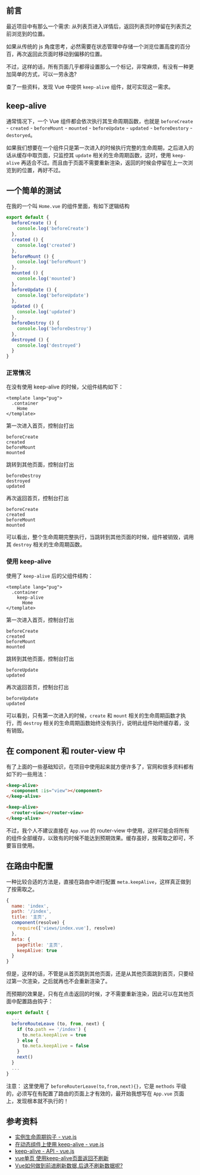 <a name="df368884"></a>
## 前言
最近项目中有那么一个需求: 从列表页进入详情后，返回列表页时停留在列表页之前浏览到的位置。

如果从传统的 js 角度思考，必然需要在状态管理中存储一个浏览位置高度的百分百，再次返回此页面时移动到偏移的位置。

不过，这样的话，所有页面几乎都得设置那么一个标记，非常麻烦，有没有一种更加简单的方式，可以一劳永逸?

查了一些资料，发现 Vue 中提供 `keep-alive` 组件，就可实现这一需求。

<a name="keep-alive"></a>
## keep-alive
通常情况下，一个 Vue 组件都会依次执行其生命周期函数，也就是 `beforeCreate` - `created` - `beforeMount` - `mounted` - `beforeUpdate` - `updated` - `beforeDestory` - `destoryed`。

如果我们想要在一个组件只是第一次进入的时候执行完整的生命周期，之后进入的话从缓存中取页面，只监控其 `update` 相关的生命周期函数，这时，使用 `keep-alive` 再适合不过。而且由于页面不需要重新渲染，返回的时候会停留在上一次浏览到的位置，再好不过。

<a name="92cc2b2c"></a>
## 一个简单的测试
在我的一个叫 `Home.vue` 的组件里面，有如下逻辑结构

```javascript
export default {
  beforeCreate () {
    console.log('beforeCreate')
  },
  created () {
    console.log('created')
  },
  beforeMount () {
    console.log('beforeMount')
  },
  mounted () {
    console.log('mounted')
  },
  beforeUpdate () {
    console.log('beforeUpdate')
  },
  updated () {
    console.log('updated')
  },
  beforeDestroy () {
    console.log('beforeDestroy')
  },
  destroyed () {
    console.log('destroyed')
  }
}
```

<a name="46eb6c89"></a>
### 正常情况
在没有使用 keep-alive 的时候，父组件结构如下：
```pug
<template lang="pug">
  .container
    Home
</template>
```

第一次进入首页，控制台打出
```
beforeCreate
created
beforeMount
mounted
```

跳转到其他页面，控制台打出
```
beforeDestroy
destroyed
updated
```

再次返回首页，控制台打出
```
beforeCreate
created
beforeMount
mounted
```

可以看出，整个生命周期完整执行，当跳转到其他页面的时候，组件被销毁，调用其 `destroy` 相关的生命周期函数。

<a name="563ce2a3"></a>
### 使用 keep-alive
使用了 `keep-alive` 后的父组件结构：
```pug
<template lang="pug">
  .container
    keep-alive
      Home
</template>
```

第一次进入首页，控制台打出
```
beforeCreate
created
beforeMount
mounted
```

跳转到其他页面，控制台打出
```
beforeUpdate
updated
```

再次返回首页，控制台打出
```
beforeUpdate
updated
```

可以看到，只有第一次进入的时候，`create` 和 `mount` 相关的生命周期函数才执行，而 `destroy` 相关的生命周期函数始终没有执行，说明此组件始终缓存着，没有销毁。

<a name="5898f1f0"></a>
## 在 component 和 router-view 中
有了上面的一些基础知识，在项目中使用起来就方便许多了，官网和很多资料都有如下的一些用法：
```html
<keep-alive>
  <component :is="view"></component>
</keep-alive>
```

```html
<keep-alive>
  <router-view></router-view>
</keep-alive>
```

不过，我个人不建议直接在 `App.vue` 的 router-view 中使用，这样可能会将所有的组件全部缓存，以致有的时候不能达到预期效果。缓存虽好，按需取之即可，不要盲目使用。

<a name="e5dbfc5d"></a>
## 在路由中配置
一种比较合适的方法是，直接在路由中进行配置 `meta.keepAlive`，这样真正做到了按需取之。
```javascript
{
  name: 'index',
  path: '/index',
  title: '主页',
  component(resolve) {
    require(['views/index.vue'], resolve)
  },
  meta: {
    pageTitle: '主页',
    keepAlive: true
  }
}
```

但是，这样的话，不管是从首页跳到其他页面，还是从其他页面跳到首页，只要经过第一次渲染，之后就再也不会重新渲染了。

而预期的效果是，只有在点击返回的时候，才不需要重新渲染，因此可以在其他页面中配置路由钩子：
```javascript
export default {
  ...
  beforeRouteLeave (to, from, next) {
    if (to.path == '/index') {
      to.meta.keepAlive = true
    } else {
      to.meta.keepAlive = false
    }
    next()
  }
  ...
}
```

注意： 这里使用了 `beforeRouterLeave(to,from,next){}`，它是 `methods` 平级的，必须写在有配置了路由的页面上才有效的，最开始我想写在 `App.vue` 页面上，发现根本就不执行的！

<a name="35808e79"></a>
## 参考资料

- [实例生命周期钩子 - vue.js](https://cn.vuejs.org/v2/guide/instance.html#%E5%AE%9E%E4%BE%8B%E7%94%9F%E5%91%BD%E5%91%A8%E6%9C%9F%E9%92%A9%E5%AD%90)
- [在动态组件上使用 keep-alive - vue.js](https://cn.vuejs.org/v2/guide/components-dynamic-async.html#%E5%9C%A8%E5%8A%A8%E6%80%81%E7%BB%84%E4%BB%B6%E4%B8%8A%E4%BD%BF%E7%94%A8-keep-alive)
- [keep-alive - API - vue.js](https://cn.vuejs.org/v2/api/#keep-alive)
- [vue单页 使用keep-alive页面返回不刷新](https://blog.csdn.net/leileibrother/article/details/79376502)
- [Vue如何做到前进刷新数据,后退不刷新数据呢?](https://segmentfault.com/q/1010000007555953/a-1020000007556747)

